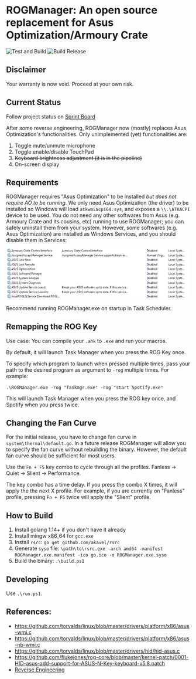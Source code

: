 # ROGManager: An open source replacement for Asus Optimization/Armoury Crate

![Test and Build](https://github.com/zllovesuki/ROGManager/workflows/Test%20and%20Build/badge.svg) ![Build Release](https://github.com/zllovesuki/ROGManager/workflows/Build%20Release/badge.svg)

## Disclaimer

Your warranty is now void. Proceed at your own risk.

## Current Status

Follow project status on [Sprint Board](https://github.com/zllovesuki/ROGManager/projects/1)

After some reverse engineering, ROGManager now (mostly) replaces Asus Optimization's functionalities. Only unimplemented (yet) functionalities are:
1. Toggle mute/unmute microphone
2. Toggle enable/disable TouchPad
3. ~~Keyboard brightness adjustment (it is in the pipeline)~~
4. On-screen display

## Requirements

ROGManager requires "Asus Optimization" to be installed _but does not require AO to be running_. We only need Asus Optimization (the driver) to be installed so Windows will load `atkwmiacpi64.sys`, and exposes a `\\.\ATKACPI` device to be used. You do not need any other softwares from Asus (e.g. Armoury Crate and its cousins, etc) running to use ROGManager; you can safely uninstall them from your system. However, some softwares (e.g. Asus Optimization) are installed as Windows Services, and you should disable them in Services:

![Running Services](images/services.png)

Recommend running ROGManager.exe on startup in Task Scheduler.

## Remapping the ROG Key

Use case: You can compile your `.ahk` to `.exe` and run your macros.

By default, it will launch Task Manager when you press the ROG Key once.

To specify which program to launch when pressed multiple times, pass your path to the desired program as argument to `-rog` multiple times. For example:

```
.\ROGManager.exe -rog "Taskmgr.exe" -rog "start Spotify.exe"
```

This will launch Task Manager when you press the ROG key once, and Spotify when you press twice.

## Changing the Fan Curve

For the initial release, you have to change fan curve in `system\thermal\default.go`. In a future release ROGManager will allow you to specify the fan curve without rebuilding the binary. However, the default fan curve should be sufficient for most users.

Use the `Fn + F5` key combo to cycle through all the profiles. Fanless -> Quiet -> Slient -> Performance.

The key combo has a time delay. If you press the combo X times, it will apply the the next X profile. For example, if you are currently on "Fanless" profile, pressing `Fn + F5` twice will apply the "Slient" profile.

## How to Build

1. Install golang 1.14+ if you don't have it already
2. Install mingw x86_64 for `gcc.exe`
2. Install `rsrc`: `go get github.com/akavel/rsrc`
3. Generate `syso` file: `\path\to\rsrc.exe -arch amd64 -manifest ROGManager.exe.manifest -ico go.ico -o ROGManager.exe.syso`
4. Build the binary: `.\build.ps1`

## Developing

Use `.\run.ps1`.

## References:

- https://github.com/torvalds/linux/blob/master/drivers/platform/x86/asus-wmi.c
- https://github.com/torvalds/linux/blob/master/drivers/platform/x86/asus-nb-wmi.c
- https://github.com/torvalds/linux/blob/master/drivers/hid/hid-asus.c
- https://github.com/flukejones/rog-core/blob/master/kernel-patch/0001-HID-asus-add-support-for-ASUS-N-Key-keyboard-v5.8.patch
- [Reverse Engineering](./reverse_eng.md)